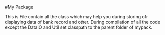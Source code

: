 #My Package

This is File contain all the class which may help you during  storing ofr displaying data of bank record and other.
During compilation of all the code except the DataIO and Util set classpath to the parent folder of mypack.

